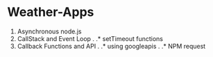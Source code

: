 # Weather-Apps

1. Asynchronous node.js
2.  CallStack and Event Loop
. .* setTimeout functions
3.  Callback Functions and API
. .* using googleapis
. .* NPM request
